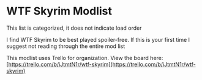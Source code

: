# WTF Skyrim Modlist
This list is categorized, it does not indicate load order

I find WTF Skyrim to be best played spoiler-free. If this is your first time I suggest not reading through the entire mod list

This modlist uses Trello for organization. View the board here: [https://trello.com/b/iJtmtN1r/wtf-skyrim](https://trello.com/b/iJtmtN1r/wtf-skyrim)